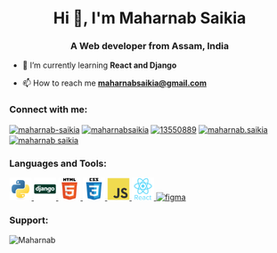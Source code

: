 <h1 align="center">Hi 👋, I'm Maharnab Saikia</h1>
<h3 align="center">A Web developer from Assam, India</h3>

- 🌱 I’m currently learning **React and Django**

- 📫 How to reach me **maharnabsaikia@gmail.com**

<h3 align="left">Connect with me:</h3>
<p align="left">
        <a href="https://codepen.io/maharnab-saikia" target="blank"><img align="center"
                        src="https://raw.githubusercontent.com/rahuldkjain/github-profile-readme-generator/master/src/images/icons/Social/codepen.svg"
                        alt="maharnab-saikia" height="30" width="40" /></a>
        <a href="https://twitter.com/MaharnabSaikia" target="blank"><img align="center"
                        src="https://raw.githubusercontent.com/rahuldkjain/github-profile-readme-generator/master/src/images/icons/Social/twitter.svg"
                        alt="maharnabsaikia" height="30" width="40" /></a>
        <a href="https://stackoverflow.com/users/13550889" target="blank"><img align="center"
                        src="https://raw.githubusercontent.com/rahuldkjain/github-profile-readme-generator/master/src/images/icons/Social/stack-overflow.svg"
                        alt="13550889" height="30" width="40" /></a>
        <a href="https://instagram.com/maharnab.saikia" target="blank"><img align="center"
                        src="https://raw.githubusercontent.com/rahuldkjain/github-profile-readme-generator/master/src/images/icons/Social/instagram.svg"
                        alt="maharnab.saikia" height="30" width="40" /></a>
        <a href="https://www.youtube.com/channel/UCXK5Dagyh0KBj6hlXIqm7DQ" target="blank"><img align="center"
                        src="https://raw.githubusercontent.com/rahuldkjain/github-profile-readme-generator/master/src/images/icons/Social/youtube.svg"
                        alt="maharnab saikia" height="30" width="40" /></a>
</p>

<h3 align="left">Languages and Tools:</h3>
<p align="left">
        <a href="https://www.python.org" target="_blank"> <img
                        src="https://raw.githubusercontent.com/devicons/devicon/master/icons/python/python-original.svg"
                        alt="python" width="40" height="40" /> </a>
        <a href="https://www.djangoproject.com/" target="_blank"> <img
                        src="https://raw.githubusercontent.com/devicons/devicon/master/icons/django/django-original.svg"
                        alt="django" width="40" height="40" /> </a>
        <a href="https://www.w3.org/html/" target="_blank"> <img
                        src="https://raw.githubusercontent.com/devicons/devicon/master/icons/html5/html5-original-wordmark.svg"
                        alt="html5" width="40" height="40" /> </a>
        <a href="https://www.w3schools.com/css/" target="_blank"> <img
                        src="https://raw.githubusercontent.com/devicons/devicon/master/icons/css3/css3-original-wordmark.svg"
                        alt="css3" width="40" height="40" /> </a>
        <a href="https://developer.mozilla.org/en-US/docs/Web/JavaScript" target="_blank"> <img
                        src="https://raw.githubusercontent.com/devicons/devicon/master/icons/javascript/javascript-original.svg"
                        alt="javascript" width="40" height="40" /> </a>
        <a href="https://reactjs.org/" target="_blank"> <img
                        src="https://raw.githubusercontent.com/devicons/devicon/master/icons/react/react-original-wordmark.svg"
                        alt="react" width="40" height="40" /> </a>
        <a href="https://www.figma.com/" target="_blank">
                <img src="https://www.vectorlogo.zone/logos/figma/figma-icon.svg" alt="figma" width="40"
                        height="40" /></a>
</p>

<h3 align="left">Support:</h3>
<p><a href="https://www.buymeacoffee.com/Maharnab"> <img align="left"
                        src="https://cdn.buymeacoffee.com/buttons/v2/default-yellow.png" height="50" width="210"
                        alt="Maharnab" /></a></p><br><br>
